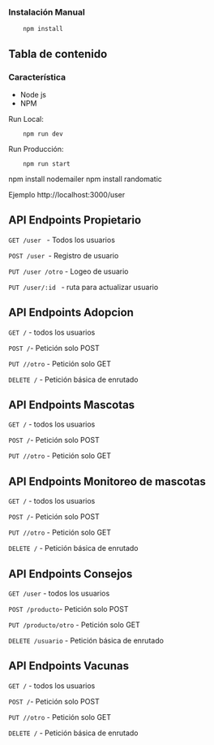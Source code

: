 ### Instalación Manual

```
    npm install
```

## Tabla de contenido

### Característica
- Node js
- NPM

Run Local:
```
    npm run dev
```
Run Producción:
```
    npm run start
```

npm install nodemailer
npm install randomatic


Ejemplo http://localhost:3000/user

## API Endpoints Propietario

<code>GET /user </code> - Todos los usuarios

<code>POST /user </code>-  Registro de usuario

<code>PUT /user /otro</code> - Logeo de usuario

<code>PUT /user/:id </code> - ruta para actualizar usuario


## API Endpoints Adopcion
<code>GET /</code> - todos los usuarios

<code>POST /</code>- Petición solo POST

<code>PUT //otro</code> - Petición solo GET

<code>DELETE /</code> - Petición básica de enrutado

## API Endpoints Mascotas
<code>GET /</code> - todos los usuarios

<code>POST /</code>- Petición solo POST

<code>PUT //otro</code> - Petición solo GET

## API Endpoints Monitoreo de mascotas
<code>GET /</code> - todos los usuarios

<code>POST /</code>- Petición solo POST

<code>PUT //otro</code> - Petición solo GET

<code>DELETE /</code> - Petición básica de enrutado

## API Endpoints Consejos
<code>GET /user</code> - todos los usuarios

<code>POST /producto</code>- Petición solo POST

<code>PUT /producto/otro</code> - Petición solo GET

<code>DELETE /usuario</code> - Petición básica de enrutado

## API Endpoints Vacunas
<code>GET /</code> - todos los usuarios

<code>POST /</code>- Petición solo POST

<code>PUT //otro</code> - Petición solo GET

<code>DELETE /</code> - Petición básica de enrutado


